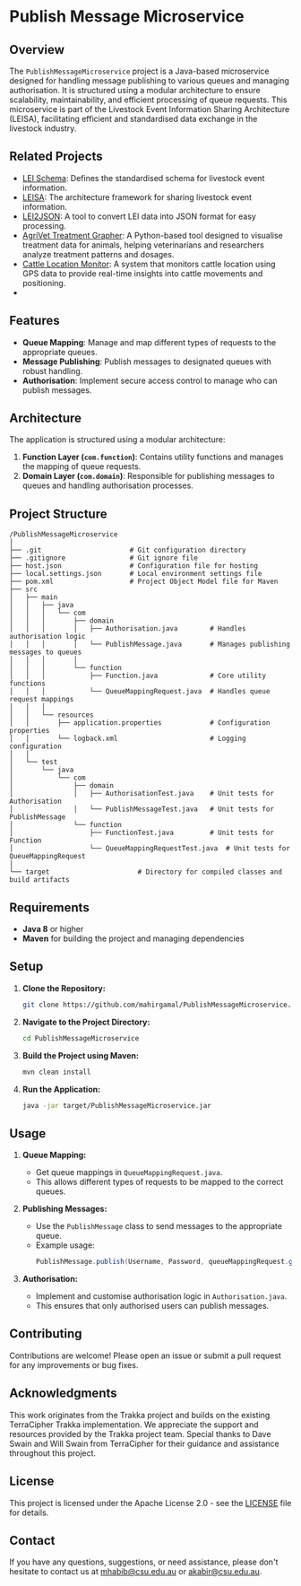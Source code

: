 
# Publish Message Microservice

## Overview

The `PublishMessageMicroservice` project is a Java-based microservice designed for handling message publishing to various queues and managing authorisation. It is structured using a modular architecture to ensure scalability, maintainability, and efficient processing of queue requests. This microservice is part of the Livestock Event Information Sharing Architecture (LEISA), facilitating efficient and standardised data exchange in the livestock industry.

## Related Projects

- [LEI Schema](https://github.com/mahirgamal/LEI-schema): Defines the standardised schema for livestock event information.
- [LEISA](https://github.com/mahirgamal/LEISA): The architecture framework for sharing livestock event information.
- [LEI2JSON](https://github.com/mahirgamal/LEI2JSON): A tool to convert LEI data into JSON format for easy processing.
- [AgriVet Treatment Grapher](https://github.com/mahirgamal/AgriVet-Treatment-Grapher): A Python-based tool designed to visualise treatment data for animals, helping veterinarians and researchers analyze treatment patterns and dosages.
- [Cattle Location Monitor](https://github.com/mahirgamal/Cattle-Location-Monitor): A system that monitors cattle location using GPS data to provide real-time insights into cattle movements and positioning.
- 
## Features

- **Queue Mapping**: Manage and map different types of requests to the appropriate queues.
- **Message Publishing**: Publish messages to designated queues with robust handling.
- **Authorisation**: Implement secure access control to manage who can publish messages.

## Architecture

The application is structured using a modular architecture:

1. **Function Layer (`com.function`)**: Contains utility functions and manages the mapping of queue requests.
2. **Domain Layer (`com.domain`)**: Responsible for publishing messages to queues and handling authorisation processes.

## Project Structure

```
/PublishMessageMicroservice
│
├── .git                      # Git configuration directory
├── .gitignore                # Git ignore file
├── host.json                 # Configuration file for hosting
├── local.settings.json       # Local environment settings file
├── pom.xml                   # Project Object Model file for Maven
├── src
│   ├── main
│   │   ├── java
│   │   │   └── com
│   │   │       ├── domain
│   │   │       │   ├── Authorisation.java        # Handles authorisation logic
│   │   │       │   └── PublishMessage.java       # Manages publishing messages to queues
│   │   │       │
│   │   │       └── function
│   │   │           ├── Function.java             # Core utility functions
│   │   │           └── QueueMappingRequest.java  # Handles queue request mappings
│   │   │
│   │   └── resources
│   │       ├── application.properties            # Configuration properties
│   │       └── logback.xml                       # Logging configuration
│   │
│   └── test
│       └── java
│           └── com
│               ├── domain
│               │   ├── AuthorisationTest.java    # Unit tests for Authorisation
│               │   └── PublishMessageTest.java   # Unit tests for PublishMessage
│               └── function
│                   ├── FunctionTest.java         # Unit tests for Function
│                   └── QueueMappingRequestTest.java  # Unit tests for QueueMappingRequest
│
└── target                      # Directory for compiled classes and build artifacts
```

## Requirements

- **Java 8** or higher
- **Maven** for building the project and managing dependencies

## Setup

1. **Clone the Repository:**
   ```bash
   git clone https://github.com/mahirgamal/PublishMessageMicroservice.git
   ```
2. **Navigate to the Project Directory:**
   ```bash
   cd PublishMessageMicroservice
   ```
3. **Build the Project using Maven:**
   ```bash
   mvn clean install
   ```
4. **Run the Application:**
   ```bash
   java -jar target/PublishMessageMicroservice.jar
   ```

## Usage

1. **Queue Mapping:**
   - Get queue mappings in `QueueMappingRequest.java`.
   - This allows different types of requests to be mapped to the correct queues.

2. **Publishing Messages:**
   - Use the `PublishMessage` class to send messages to the appropriate queue.
   - Example usage:
     ```java
     PublishMessage.publish(Username, Password, queueMappingRequest.getEvent, auth.getId, jsonMessage);
     ```

3. **Authorisation:**
   - Implement and customise authorisation logic in `Authorisation.java`.
   - This ensures that only authorised users can publish messages.

## Contributing

Contributions are welcome! Please open an issue or submit a pull request for any improvements or bug fixes.

## Acknowledgments

This work originates from the Trakka project and builds on the existing TerraCipher Trakka implementation. We appreciate the support and resources provided by the Trakka project team. Special thanks to Dave Swain and Will Swain from TerraCipher for their guidance and assistance throughout this project.

## License

This project is licensed under the Apache License 2.0 - see the [LICENSE](https://github.com/mahirgamal/PublishMessageMicroservice/blob/main/LICENSE) file for details.

## Contact

If you have any questions, suggestions, or need assistance, please don't hesitate to contact us at [mhabib@csu.edu.au](mailto:mhabib@csu.edu.au) or [akabir@csu.edu.au](mailto:akabir@csu.edu.au).

